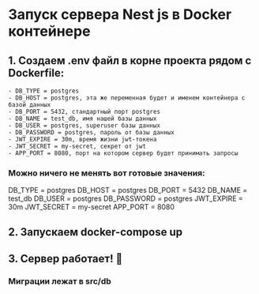# Запуск сервера Nest js в Docker контейнере

## 1. Создаем .env файл в корне проекта рядом с Dockerfile:

    - DB_TYPE = postgres
    - DB_HOST = postgres, эта же переменная будет и именем контейнера с базой данных
    - DB_PORT = 5432, стандартный порт postgres
    - DB_NAME = test_db, имя нашей базы данных
    - DB_USER = postgres, superuser базы данных
    - DB_PASSWORD = postgres, пароль от базы данных
    - JWT_EXPIRE = 30m, время жизни jwt-токена
    - JWT_SECRET = my-secret, секрет от jwt
    - APP_PORT = 8080, порт на котором сервер будет принимать запросы

### Можно ничего не менять вот готовые значения:

DB_TYPE = postgres
DB_HOST = postgres
DB_PORT = 5432
DB_NAME = test_db
DB_USER = postgres
DB_PASSWORD = postgres
JWT_EXPIRE = 30m
JWT_SECRET = my-secret
APP_PORT = 8080

## 2. Запускаем docker-compose up

## 3. Сервер работает! &#129346;

### Миграции лежат в src/db

